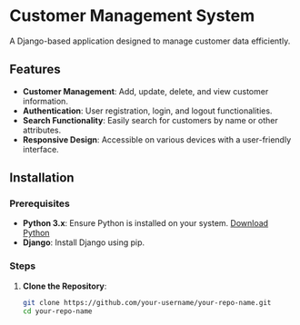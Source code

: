 # Customer Management System

A Django-based application designed to manage customer data efficiently.

## Features

- **Customer Management**: Add, update, delete, and view customer information.
- **Authentication**: User registration, login, and logout functionalities.
- **Search Functionality**: Easily search for customers by name or other attributes.
- **Responsive Design**: Accessible on various devices with a user-friendly interface.

## Installation

### Prerequisites

- **Python 3.x**: Ensure Python is installed on your system. [Download Python](https://www.python.org/downloads/)
- **Django**: Install Django using pip.

### Steps

1. **Clone the Repository**:
   ```bash
   git clone https://github.com/your-username/your-repo-name.git
   cd your-repo-name
